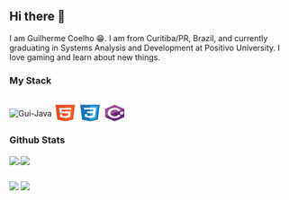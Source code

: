## Hi there 👋


I am Guilherme Coelho 😁. I am from Curitiba/PR, Brazil, and currently graduating in Systems Analysis and Development at Positivo University. I love gaming and learn about new things.

### My Stack
<div style="display: inline_block"><br>
  <img align="center" alt="Gui-Java" height="30" width="40" src="https://cdn.jsdelivr.net/gh/devicons/devicon@latest/icons/java/java-original.svg">
  <img align="center" alt="Gui-HTML" height="30" width="40" src="https://raw.githubusercontent.com/devicons/devicon/master/icons/html5/html5-original.svg">
  <img align="center" alt="Gui-CSS" height="30" width="40" src="https://raw.githubusercontent.com/devicons/devicon/master/icons/css3/css3-original.svg">
  <img align="center" alt="Gui-Csharp" height="30" width="40" src="https://raw.githubusercontent.com/devicons/devicon/master/icons/csharp/csharp-original.svg">
</div>

### Github Stats

<a href="https://github.com/tonygcm/github-readme-stats">
  <img height=180 align="center" src="https://github-readme-stats.vercel.app/api?username=tonygcm&show_icons=true&theme=dark" />
</a>
<a href="https://github.com/tonygcm/convoychat">
  <img height=180 align="center" src="https://github-readme-stats.vercel.app/api/top-langs?username=tonygcm&layout=compact&langs_count=8&card_width=320&theme=dark" />
</a>

##

<div> 
 <a href="https://www.linkedin.com/in/guilherme-coelho-mendes-1b943314b/" target="_blank"><img src="https://img.shields.io/badge/LinkedIn-0077B5?style=for-the-badge&logo=linkedin&logoColor=white" target="_blank"></a>
 <a href = "mailto:guilherme.coelhomendes@gmail.com"><img src="https://img.shields.io/badge/-Gmail-%23333?style=for-the-badge&logo=gmail&logoColor=white" target="_blank"></a>
</div>


